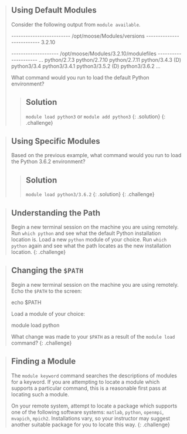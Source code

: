 > ##  Using Default Modules
>
> Consider the following output from `module available`.
>
>    ------------------------- /opt/moose/Modules/versions --------------------------
>    3.2.10
>
>    -------------------- /opt/moose/Modules/3.2.10/modulefiles ---------------------
>    ...
>       python/2.7.3
>       python/2.7.10
>       python/2.7.11
>       python/3.4.3                        (D)
>       python3/3.4
>       python3/3.4.1
>       python3/3.5.2                       (D)
>       python3/3.6.2
>    ...
>
>What command would you run to load the default Python environment?
>
> > ## Solution
> > `module load python3` or `module add python3`
> {: .solution}
{: .challenge}

> ##  Using Specific Modules
>
> Based on the previous example, what command would you run to load the Python 3.6.2 environment?
>
> > ## Solution
> > `module load python3/3.6.2`
> {: .solution}
{: .challenge}


> ##  Understanding the Path
>
> Begin a new terminal session on the machine you are using remotely.  Run `which python` and see what the default Python installation location is.  Load a new `python` module of your choice.  Run `which python` again and see what the path locates as the new installation location.
{: .challenge}


> ##  Changing the `$PATH`
>
> Begin a new terminal session on the machine you are using remotely.  Echo the `$PATH` to the screen:
>
>    echo $PATH
>
> Load a module of your choice:
>
>    module load python
>
> What change was made to your `$PATH` as a result of the `module load` command?
{: .challenge}


> ##  Finding a Module
>
> The `module keyword` command searches the descriptions of modules for a keyword.  If you are attempting to locate a module which supports a particular command, this is a reasonable first pass at locating such a module.
>
> On your remote system, attempt to locate a package which supports one of the following software systems:  `matlab`, `python`, `openmpi`, `mvapich`, `mpich2`.   Installations vary, so your instructor may suggest another suitable package for you to locate this way.
{: .challenge}
